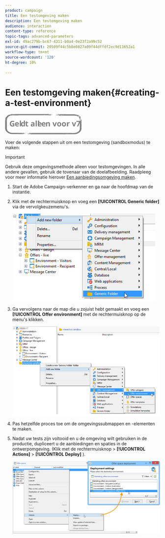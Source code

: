 ```yaml
---
product: campaign
title: Een testomgeving maken
description: Een testomgeving maken
audience: interaction
content-type: reference
topic-tags: advanced-parameters
exl-id: 49ac279b-bc67-4311-b0a4-0e23f2a99c52
source-git-commit: 20509f44c5b8e0827a09f44dffdf2ec9d11652a1
workflow-type: tm+mt
source-wordcount: '120'
ht-degree: 10%

---
```


# Een testomgeving maken{#creating-a-test-environment}

![](../../assets/v7-only.svg)

Voer de volgende stappen uit om een testomgeving (sandboxmodus) te maken:

>[!IMPORTANT]
>
>Gebruik deze omgevingsmethode alleen voor testomgevingen. In alle andere gevallen, gebruik de tovenaar van de doelafbeelding. Raadpleeg voor meer informatie hierover [Een aanbiedingsomgeving maken](../../interaction/using/live-design-environments.md#creating-an-offer-environment).

1. Start de Adobe Campaign-verkenner en ga naar de hoofdmap van de instantie.
1. Klik met de rechtermuisknop en voeg een **[!UICONTROL Generic folder]** via de vervolgkeuzemenu&#39;s.

   ![](assets/offer_env_creation_001.png)

1. Ga vervolgens naar de map die u zojuist hebt gemaakt en voeg een **[!UICONTROL Offer environment]** met de rechtermuisknop op de menu&#39;s klikken.

   ![](assets/offer_env_creation_001bis.png)

1. Pas hetzelfde proces toe om de omgevingssubmappen en -elementen te maken.
1. Nadat uw tests zijn voltooid en u de omgeving wilt gebruiken in de productie, dupliceert u de aanbiedingen en spaties in de ontwerpomgeving. (Klik met de rechtermuisknop > **[!UICONTROL Actions]** > **[!UICONTROL Deploy]** ).

   ![](assets/migration_interaction_5.png)
